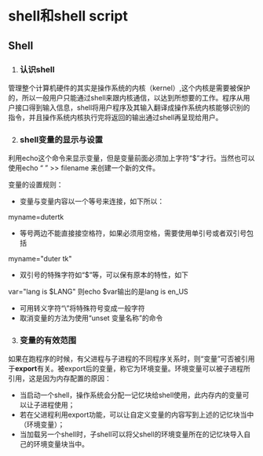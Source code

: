 # shell和shell script

## Shell

1. ### 认识shell

​    管理整个计算机硬件的其实是操作系统的内核（kernel）,这个内核是需要被保护的，所以一般用户只能通过shell来跟内核通信，以达到所想要的工作。程序从用户接口得到输入信息，shell将用户程序及其输入翻译成操作系统内核能够识别的指令，并且操作系统内核执行完将返回的输出通过shell再呈现给用户。

2. ### shell变量的显示与设置

​    利用echo这个命令来显示变量，但是变量前面必须加上字符“$”才行。当然也可以使用echo “  ”  >> filename 来创建一个新的文件。

变量的设置规则：

- 变量与变量内容以一个等号来连接，如下所以：

myname=dutertk

- 等号两边不能直接接空格符，如果必须用空格，需要使用单引号或者双引号包括

myname="duter tk"

- 双引号的特殊字符如“$”等，可以保有原本的特性，如下

var="lang is $LANG" 则echo $var输出的是lang is en_US

- 可用转义字符“\”将特殊符号变成一般字符
- 取消变量的方法为使用“unset 变量名称”的命令

3. ### 变量的有效范围

如果在跑程序的时候，有父进程与子进程的不同程序关系时，则“变量”可否被引用于**export**有关。被export后的变量，称它为环境变量。环境变量可以被子进程所引用，这是因为内存配置的原因：

- 当启动一个shell，操作系统会分配一记忆块给shell使用，此内存内的变量可以让子进程使用；
- 若在父进程利用export功能，可以让自定义变量的内容写到上述的记忆块当中（环境变量）；
- 当加载另一个shell时，子shell可以将父shell的环境变量所在的记忆块导入自己的环境变量块当中。